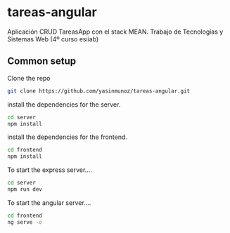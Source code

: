 # tareas-angular
Aplicación CRUD TareasApp con el stack MEAN. Trabajo de Tecnologías y Sistemas Web (4º curso esiiab)
## Common setup

Clone the repo 

```bash
git clone https://github.com/yasinmunoz/tareas-angular.git
```
install the dependencies for the server.

```bash
cd server
npm install
```
install the dependencies for the frontend.

```bash
cd frontend
npm install
``````

To start the express server....

```bash
cd server
npm run dev
```

To start the angular server....

```bash
cd frontend
ng serve -o
```
